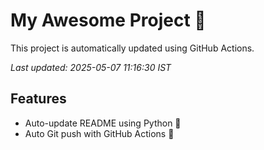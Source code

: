 # My Awesome Project 🚀

This project is automatically updated using GitHub Actions.

_Last updated: 2025-05-07 11:16:30 IST_

## Features
- Auto-update README using Python 🐍
- Auto Git push with GitHub Actions 🤖
